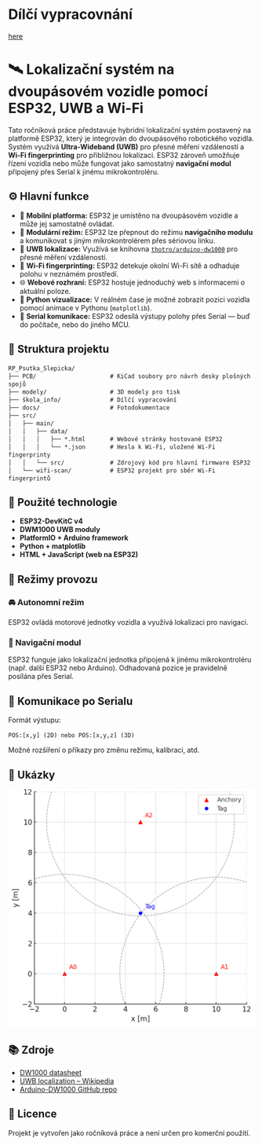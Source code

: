 # Dílčí vypracovnání
[here](škola_info\README.md)

# 🛰️ Lokalizační systém na dvoupásovém vozidle pomocí ESP32, UWB a Wi-Fi

Tato ročníková práce představuje hybridní lokalizační systém postavený na platformě ESP32, který je integrován do dvoupásového robotického vozidla. Systém využívá **Ultra-Wideband (UWB)** pro přesné měření vzdáleností a **Wi-Fi fingerprinting** pro přibližnou lokalizaci. ESP32 zároveň umožňuje řízení vozidla nebo může fungovat jako samostatný **navigační modul** připojený přes Serial k jinému mikrokontroléru.

## ⚙️ Hlavní funkce

- 🚗 **Mobilní platforma:** ESP32 je umístěno na dvoupásovém vozidle a může jej samostatně ovládat.
- 🔁 **Modulární režim:** ESP32 lze přepnout do režimu **navigačního modulu** a komunikovat s jiným mikrokontrolérem přes sériovou linku.
- 📡 **UWB lokalizace:** Využívá se knihovna [`thotro/arduino-dw1000`](https://github.com/thotro/arduino-dw1000) pro přesné měření vzdáleností.
- 📶 **Wi-Fi fingerprinting:** ESP32 detekuje okolní Wi-Fi sítě a odhaduje polohu v neznámém prostředí.
- 🌐 **Webové rozhraní:** ESP32 hostuje jednoduchý web s informacemi o aktuální poloze.
- 🐍 **Python vizualizace:** V reálném čase je možné zobrazit pozici vozidla pomocí animace v Pythonu (`matplotlib`).
- 🔌 **Serial komunikace:** ESP32 odesílá výstupy polohy přes Serial — buď do počítače, nebo do jiného MCU.

## 📁 Struktura projektu

```
RP_Psutka_Slepicka/
├── PCB/                     # KiCad soubory pro návrh desky plošných spojů
├── modely/                  # 3D modely pro tisk
├── škola_info/              # Dílčí vypracování
├── docs/                    # Fotodokumentace
├── src/
│   ├── main/
│   │   ├── data/
│   │   │   ├── *.html       # Webové stránky hostované ESP32
│   │   │   └── *.json       # Hesla k Wi-Fi, uložené Wi-Fi fingerprinty
│   │   └── src/             # Zdrojový kód pro hlavní firmware ESP32
│   └── wifi-scan/           # ESP32 projekt pro sběr Wi-Fi fingerprintů
```

## 🧰 Použité technologie

- **ESP32-DevKitC v4**
- **DWM1000 UWB moduly**
- **PlatformIO + Arduino framework**
- **Python + matplotlib**
- **HTML + JavaScript (web na ESP32)**

## 🔧 Režimy provozu

### 🚘 Autonomní režim
ESP32 ovládá motorové jednotky vozidla a využívá lokalizaci pro navigaci.

### 🔗 Navigační modul
ESP32 funguje jako lokalizační jednotka připojená k jinému mikrokontroléru (např. další ESP32 nebo Arduino). Odhadovaná pozice je pravidelně posílána přes Serial.

## 💬 Komunikace po Serialu

Formát výstupu:
```
POS:[x,y] (2D) nebo POS:[x,y,z] (3D)
```

Možné rozšíření o příkazy pro změnu režimu, kalibraci, atd.

## 📸 Ukázky

![UWB simulace](docs/uwb_viz.png)

## 📚 Zdroje

- [DW1000 datasheet](https://thetoolchain.com/mirror/dw1000/dw1000_user_manual_v2.05.pdf)
- [UWB localization – Wikipedia](https://en.wikipedia.org/wiki/Real-time_locating_system)
- [Arduino-DW1000 GitHub repo](https://github.com/thotro/arduino-dw1000)

## 📄 Licence

Projekt je vytvořen jako ročníková práce a není určen pro komerční použití.
